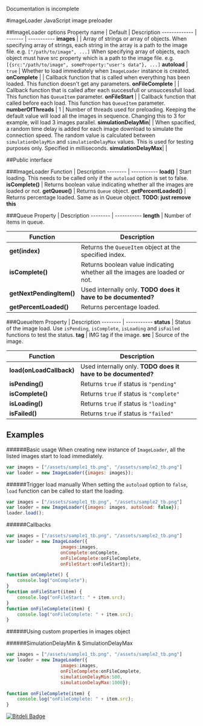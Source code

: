 Documentation is incomplete

#imageLoader
JavaScript image preloader

##ImageLoader options
Property name       | Default           | Description
-------------       | -------           | -----------
**images**          |                   | Array of strings or array of objects. When specifying array of strings, each string in the array is a path to the image file. e.g. `["/path/to/image", ...]` When specifying array of objects, each object must have src property which is a path to the image file. e.g. `[{src:"/path/to/image", someProperty:"user's data"}, ...]` 
**autoload**        | `true`            | Whether to load immediately when `ImageLoader` instance is created.
**onComplete**      |                   | Callback function that is called when everything has been loaded. This function doesn't get any parameters.
**onFileComplete**  |                   | Callback function that is called after each successfull or unsuccessfull load. This function has `QueueItem` parameter.
**onFileStart**     |                   | Callback function that called before each load. This function has `QueueItem` parameter.
**numberOfThreads** | 1                 | Number of threads used for preloading. Keeping the default value will load all the images in sequence. Changing this to 3 for example, will load 3 images parallel.
**simulationDelayMin**|                 | When spacified, a random time delay is added for each image download to simulate the connection speed. The random value is calculated between `simulationDelayMin` and `simulationDelayMax` values. This is used for testing purposes only. Specified in milliseconds. 
**simulationDelayMax**|                 | 

##Public interface

###ImageLoader
Function | Description
-------- | -----------
**load()** | Start loading. This needs to be called only if the `autoload` option is set to false.
**isComplete()** | Returns boolean value indicating whether all the images are loaded or not.
**getQueue()** | Returns `Queue` object.
**getPercentLoaded()** | Returns percentage loaded. Same as in Queue object. **TODO: just remove this** 

###Queue
Property | Description
-------- | -----------
**length** | Number of items in queue.

Function | Description
-------- | -----------
**get(index)** | Returns the `QueueItem` object at the specified index.
**isComplete()** | Returns boolean value indicating whether all the images are loaded or not.
**getNextPendingItem()** | Used internally only. **TODO does it have to be documented?**
**getPercentLoaded()** | Returns percentage loaded.

###QueueItem
Property | Description
-------- | -----------
**status** | Status of the image load. Use `isPending`, `isComplete`, `isLoading` and `isFailed` functions to test the status. 
**tag** | IMG tag if the image.
**src** | Source of the image.

Function | Description
-------- | -----------
**load(onLoadCallback)** | Used internally only. **TODO does it have to be documented?**
**isPending()** | Returns `true` if status is `"pending"`
**isComplete()** | Returns `true` if status is `"complete"`
**isLoading()** | Returns `true` if status is `"loading"`
**isFailed()** | Returns `true` if status is `"failed"`

## Examples
######Basic usage
When creating new instance of `ImageLoader`, all the listed images start to load immediately.
```js
var images = ["/assets/sample1_tb.png", "/assets/sample2_tb.png"]
var loader = new ImageLoader({images: images});
```

######Trigger load manually
When setting the `autoload` option to `false`, `load` function can be called to start the loading.
```js
var images = ["/assets/sample1_tb.png", "/assets/sample2_tb.png"]
var loader = new ImageLoader({images: images, autoload: false});
loader.load();
```

######Callbacks
```js
var images = ["/assets/sample1_tb.png", "/assets/sample2_tb.png"]
var loader = new ImageLoader({
                    images:images,
                    onComplete:onComplete,
                    onFileComplete:onFileComplete,
                    onFileStart:onFileStart});

function onComplete() {
    console.log("onComplete");
}
function onFileStart(item) {
    console.log("onFileStart: " + item.src);
}
function onFileComplete(item) {
    console.log("onFileComplete: " + item.src);
}
```

######Using custom properties in images object

######SimulationDelayMin & SimulationDelayMax
```js
var images = ["/assets/sample1_tb.png", "/assets/sample2_tb.png"]
var loader = new ImageLoader({
                    images:images,
                    onFileComplete:onFileComplete,
                    simulationDelayMin:500,
                    simulationDelayMax:1000});

function onFileComplete(item) {
    console.log("onFileComplete: " + item.src);
}
```


[![Bitdeli Badge](https://d2weczhvl823v0.cloudfront.net/jakoivis/imageloader/trend.png)](https://bitdeli.com/free "Bitdeli Badge")
